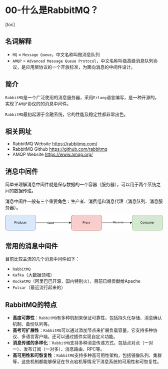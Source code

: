 # 00-什么是RabbitMQ？

[toc]

## 名词解释

* `MQ` = `Message Queue`，中文名称叫做消息队列
* `AMQP` = `Advanced Message Queue Protocol`，中文名称叫做高级消息队列协议，是应用层协议的一个开放标准，为面向消息的中间件设计。

## 简介

`RabbitMQ`是一个广泛使用的消息服务器，采用`Erlang`语言编写，是一种开源的，实现了`AMQP`协议的的消息中间件。

`RabbitMQ`最初起源于金融系统，它的性能及稳定性都非常出色。

## 相关网址

* RabbitMQ Website https://rabbitmq.com/
* RabbitMQ Github  https://github.com/rabbitmq
* AMQP Website     https://www.amqp.org/

## 消息中间件

简单来理解消息中间件就是保存数据的一个容器（服务器），可以用于两个系统之间的数据传递。

消息中间件一般有三个重要角色：生产者、消费组和消息代理（消息队列、消息服务器）。

![](./images/mq-producer-consumer.png)

## 常用的消息中间件

目前比较主流的几个消息中间件如下：

* `RabbitMQ`
* `Kafka`（大数据领域）
* `RocketMQ`（阿里巴巴开源，国内特别火），目前已经贡献给Apache
* `Pulsar`（最近流行起来的）

## RabbitMQ的特点

* **高度可靠性**：`RabbitMQ`有多种机制来保证可靠性，包括持久化存储、消息确认机制、备份队列等。
* **高考可扩展性**：`RabbitMQ`可以通过添加节点来扩展负载容量，它支持多种协议、多语言客户端，还可以通过插件实现自定义功能。
* **消息传递的多样化**：`RabbitMQ`支持多种消息传递方式，包括点对点（一对一）、发布订阅（一对多）、消息路由、RPC等。
* **高可用性和可恢复性**：`RabbitMQ`支持多种高可用性架构，包括镜像队列、集群等，这些机制都能够保证在节点宕机等情况下消息系统的可用性和可恢复性。
